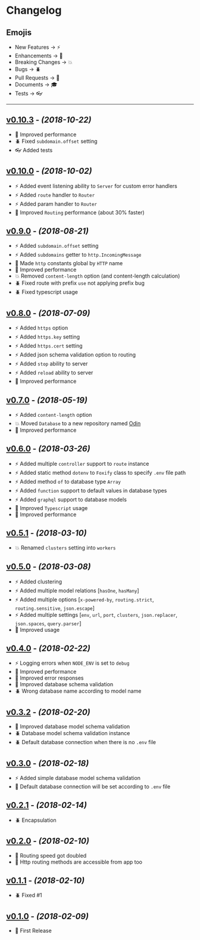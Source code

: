 # Changelog

## Emojis

- New Features -> :zap:
- Enhancements -> :star2:
- Breaking Changes -> :boom:
- Bugs -> :beetle:
- Pull Requests -> :book:
- Documents -> :mortar_board:
- Tests -> :eyeglasses:

---

## [v0.10.3](https://github.com/foxifyjs/foxify/releases/tag/v0.10.3) - *(2018-10-22)*

- :star2: Improved performance
- :beetle: Fixed `subdomain.offset` setting
- :eyeglasses: Added tests

## [v0.10.0](https://github.com/foxifyjs/foxify/releases/tag/v0.10.0) - *(2018-10-02)*

- :zap: Added event listening ability to `Server` for custom error handlers
- :zap: Added `route` handler to `Router`
- :zap: Added param handler to `Router`
- :star2: Improved `Routing` performance (about 30% faster)

## [v0.9.0](https://github.com/foxifyjs/foxify/releases/tag/v0.9.0) - *(2018-08-21)*

- :zap: Added `subdomain.offset` setting
- :zap: Added `subdomains` getter to `http.IncomingMessage`
- :star2: Made `http` constants global by `HTTP` name
- :star2: Improved performance
- :boom: Removed `content-length` option (and content-length calculation)
- :beetle: Fixed route with prefix `use` not applying prefix bug
- :beetle: Fixed typescript usage

## [v0.8.0](https://github.com/foxifyjs/foxify/releases/tag/v0.8.0) - *(2018-07-09)*

- :zap: Added `https` option
- :zap: Added `https.key` setting
- :zap: Added `https.cert` setting
- :zap: Added json schema validation option to routing
- :zap: Added `stop` ability to server
- :zap: Added `reload` ability to server
- :star2: Improved performance

## [v0.7.0](https://github.com/foxifyjs/foxify/releases/tag/v0.7.0) - *(2018-05-19)*

- :zap: Added `content-length` option
- :boom: Moved `Database` to a new repository named [Odin](https://github.com/foxifyjs/odin)
- :star2: Improved performance

## [v0.6.0](https://github.com/foxifyjs/foxify/releases/tag/v0.6.0) - *(2018-03-26)*

- :zap: Added multiple `controller` support to `route` instance
- :zap: Added static method `dotenv` to `Foxify` class to specify `.env` file path
- :zap: Added method `of` to database type `Array`
- :zap: Added `function` support to default values in database types
- :zap: Added `graphql` support to database models
- :star2: Improved `Typescript` usage
- :star2: Improved performance

## [v0.5.1](https://github.com/foxifyjs/foxify/releases/tag/v0.5.1) - *(2018-03-10)*

- :boom: Renamed `clusters` setting into `workers`

## [v0.5.0](https://github.com/foxifyjs/foxify/releases/tag/v0.5.0) - *(2018-03-08)*

- :zap: Added clustering
- :zap: Added multiple model relations [`hasOne`, `hasMany`]
- :zap: Added multiple options [`x-powered-by`, `routing.strict`, `routing.sensitive`, `json.escape`]
- :zap: Added multiple settings [`env`, `url`, `port`, `clusters`, `json.replacer`, `json.spaces`, `query.parser`]
- :star2: Improved usage

## [v0.4.0](https://github.com/foxifyjs/foxify/releases/tag/v0.4.0) - *(2018-02-22)*

- :zap: Logging errors when `NODE_ENV` is set to `debug`
- :star2: Improved performance
- :star2: Improved error responses
- :star2: Improved database schema validation
- :beetle: Wrong database name according to model name

## [v0.3.2](https://github.com/foxifyjs/foxify/releases/tag/v0.3.2) - *(2018-02-20)*

- :star2: Improved database model schema validation
- :beetle: Database model schema validation instance
- :beetle: Default database connection when there is no `.env` file

## [v0.3.0](https://github.com/foxifyjs/foxify/releases/tag/v0.3.0) - *(2018-02-18)*

- :zap: Added simple database model schema validation
- :star2: Default database connection will be set according to `.env` file

## [v0.2.1](https://github.com/foxifyjs/foxify/releases/tag/v0.2.1) - *(2018-02-14)*

- :beetle: Encapsulation

## [v0.2.0](https://github.com/foxifyjs/foxify/releases/tag/v0.2.0) - *(2018-02-10)*

- :star2: Routing speed got doubled
- :star2: Http routing methods are accessible from app too

## [v0.1.1](https://github.com/foxifyjs/foxify/releases/tag/v0.1.1) - *(2018-02-10)*

- :beetle: Fixed #1

## [v0.1.0](https://github.com/foxifyjs/foxify/releases/tag/v0.1.0) - *(2018-02-09)*

- :tada: First Release
